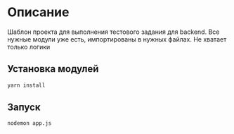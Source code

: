 # Описание

Шаблон проекта для выполнения тестового задания для backend. Все нужные модули уже есть, импортированы в нужных файлах. Не хватает только логики

## Установка модулей

```bash
yarn install
```

## Запуск

```bash
nodemon app.js
```